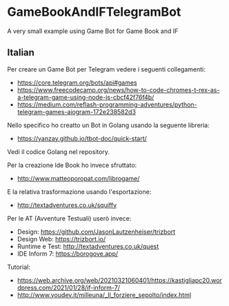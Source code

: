 # GameBookAndIFTelegramBot
A very small example using Game Bot for Game Book and IF

## Italian

Per creare un Game Bot per Telegram vedere i seguenti collegamenti:

* https://core.telegram.org/bots/api#games
* https://www.freecodecamp.org/news/how-to-code-chromes-t-rex-as-a-telegram-game-using-node-js-cbcf42f76f4b/
* https://medium.com/reflash-programming-adventures/python-telegram-games-aiogram-172e238582d3

Nello specifico ho creatto un Bot in Golang usando la seguente libreria:

* https://yanzay.github.io/tbot-doc/quick-start/

Vedi il codice Golang nel repository.

Per la creazione lde Book ho invece sfruttato:

* http://www.matteoporopat.com/librogame/

E la relativa trasformazione usando l'esportazione: 

* http://textadventures.co.uk/squiffy

Per le AT (Avventure Testuali) userò invece:

* Design: https://github.com/JasonLautzenheiser/trizbort
* Design Web: https://trizbort.io/
* Runtime e Test: http://textadventures.co.uk/quest
* IDE Inform 7: https://borogove.app/

Tutorial: 

* https://web.archive.org/web/20210321060401/https://kastigliapc20.wordpress.com/2021/01/28/if-inform-7/
* http://www.youdev.it/milleuna/_Il_forziere_sepolto/index.html
